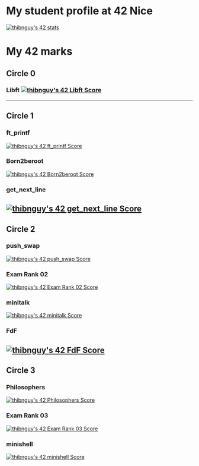 <!-- ### Hi there 👋 -->

<!--
**ThibaultNGUYEN26/ThibaultNGUYEN26** is a ✨ _special_ ✨ repository because its `README.md` (this file) appears on your GitHub profile.

Here are some ideas to get you started:

- 🔭 I’m currently working on ...
- 🌱 I’m currently learning ...
- 👯 I’m looking to collaborate on ...
- 🤔 I’m looking for help with ...
- 💬 Ask me about ...
- 📫 How to reach me: ...
- 😄 Pronouns: ...
- ⚡ Fun fact: ...
-->

# My student profile at 42 Nice
<a href="https://github.com/JaeSeoKim/badge42"><img src="https://badge42.vercel.app/api/v2/clju7sgx8005409lh1a3q4xq1/stats?cursusId=21&coalitionId=105" alt="thibnguy's 42 stats" /></a>

# My 42 marks 

## Circle 0
### Libft <a href="https://github.com/JaeSeoKim/badge42"><img src="https://badge42.vercel.app/api/v2/clju7sgx8005409lh1a3q4xq1/project/2899843" alt="thibnguy's 42 Libft Score" /></a>
--------------------------------
## Circle 1
### ft_printf
<a href="https://github.com/JaeSeoKim/badge42"><img src="https://badge42.vercel.app/api/v2/clju7sgx8005409lh1a3q4xq1/project/2907417" alt="thibnguy's 42 ft_printf Score" /></a>

### Born2beroot
<a href="https://github.com/JaeSeoKim/badge42"><img src="https://badge42.vercel.app/api/v2/clju7sgx8005409lh1a3q4xq1/project/2933603" alt="thibnguy's 42 Born2beroot Score" /></a>

### get_next_line
<a href="https://github.com/JaeSeoKim/badge42"><img src="https://badge42.vercel.app/api/v2/clju7sgx8005409lh1a3q4xq1/project/2918195" alt="thibnguy's 42 get_next_line Score" /></a>
--------------------------------
## Circle 2
### push_swap
<a href="https://github.com/JaeSeoKim/badge42"><img src="https://badge42.vercel.app/api/v2/clju7sgx8005409lh1a3q4xq1/project/2996088" alt="thibnguy's 42 push_swap Score" /></a>

### Exam Rank 02
<a href="https://github.com/JaeSeoKim/badge42"><img src="https://badge42.vercel.app/api/v2/clju7sgx8005409lh1a3q4xq1/project/3054093" alt="thibnguy's 42 Exam Rank 02 Score" /></a>

### minitalk
<a href="https://github.com/JaeSeoKim/badge42"><img src="https://badge42.vercel.app/api/v2/clju7sgx8005409lh1a3q4xq1/project/2957136" alt="thibnguy's 42 minitalk Score" /></a>

### FdF
<a href="https://github.com/JaeSeoKim/badge42"><img src="https://badge42.vercel.app/api/v2/clju7sgx8005409lh1a3q4xq1/project/3101188" alt="thibnguy's 42 FdF Score" /></a>
--------------------------------
## Circle 3
### Philosophers
<a href="https://github.com/JaeSeoKim/badge42"><img src="https://badge42.vercel.app/api/v2/clju7sgx8005409lh1a3q4xq1/project/3134736" alt="thibnguy's 42 Philosophers Score" /></a>

### Exam Rank 03
<a href="https://github.com/JaeSeoKim/badge42"><img src="https://badge42.vercel.app/api/v2/clju7sgx8005409lh1a3q4xq1/project/3135268" alt="thibnguy's 42 Exam Rank 03 Score" /></a>

### minishell
<a href="https://github.com/JaeSeoKim/badge42"><img src="https://badge42.vercel.app/api/v2/clju7sgx8005409lh1a3q4xq1/project/3132221" alt="thibnguy's 42 minishell Score" /></a>
